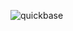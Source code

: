
![quickbase](https://github.com/TANNY30/Quickbase/assets/129363580/6c14b70b-59ed-40a1-a765-c89fa274c611)


